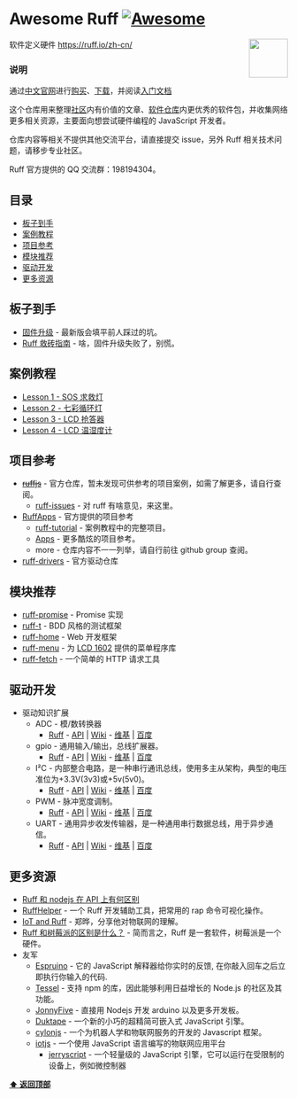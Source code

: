 # Awesome Ruff [![Awesome](https://cdn.rawgit.com/sindresorhus/awesome/d7305f38d29fed78fa85652e3a63e154dd8e8829/media/badge.svg)](https://github.com/sindresorhus/awesome)

[<img src="https://avatars2.githubusercontent.com/u/18478875?v=3&s=200" align="right" width="70">](https://ruff.io/zh-cn/)

软件定义硬件 https://ruff.io/zh-cn/

### 说明

通过[中文官网](https://ruff.io/zh-cn/)进行[购买](http://detail.koudaitong.com/show/goods?alias=35wmug7n0nrzf)、[下载](https://ruff.io/zh-cn/docs/download.html)，并阅读[入门文档](https://ruff.io/zh-cn/docs/)

这个仓库用来整理[社区](http://community.ruff.io/)内有价值的文章、[软件仓库](https://rap.ruff.io/)内更优秀的软件包，并收集网络更多相关资源，主要面向想尝试硬件编程的 JavaScript 开发者。

仓库内容等相关不提供其他交流平台，请直接提交 issue，另外 Ruff 相关技术问题，请移步专业社区。

Ruff 官方提供的 QQ 交流群：198194304。

## 目录

* [板子到手](#板子到手)
* [案例教程](#案例教程)
* [项目参考](#项目参考)
* [模块推荐](#模块推荐)
* [驱动开发](#驱动开发)
* [更多资源](#更多资源)

## 板子到手

* [固件升级](https://ruff.io/zh-cn/docs/firmware-upgrade.html) - 最新版会填平前人踩过的坑。
* [Ruff 救砖指南](http://community.ruff.io/t/ruff/303) - 啥，固件升级失败了，别慌。

## 案例教程

* [Lesson 1 - SOS 求救灯](http://community.ruff.io/t/ruff-lesson-1-sos/403)
* [Lesson 2 - 七彩循环灯](http://community.ruff.io/t/ruff-lesson-2/410)
* [Lesson 3 - LCD 抢答器](http://community.ruff.io/t/ruff-lesson-3-lcd/420)
* [Lesson 4 - LCD 温湿度计](http://community.ruff.io/t/ruff-lesson-4-lcd/451)

## 项目参考

* [~~ruffjs~~](https://github.com/ruffjs) - 官方仓库，暂未发现可供参考的项目案例，如需了解更多，请自行查阅。
  * [ruff-issues](https://github.com/ruffjs/ruff-issues/issues) - 对 ruff 有啥意见，来这里。
* [RuffApps](https://github.com/RuffApps) - 官方提供的项目参考
  * [ruff-tutorial](https://github.com/RuffApps/ruff-tutorial) - 案例教程中的完整项目。
  * [Apps](https://github.com/RuffApps/Apps) - 更多酷炫的项目参考。
  * more - 仓库内容不一一列举，请自行前往 github group 查阅。
* [ruff-drivers](https://github.com/ruff-drivers) - 官方驱动仓库

## 模块推荐

* [ruff-promise](https://github.com/vilic/ruff-promise) - Promise 实现
* [ruff-t](https://github.com/vilic/ruff-t) - BDD 风格的测试框架
* [ruff-home](https://github.com/vilic/ruff-home) - Web 开发框架
* [ruff-menu](https://github.com/vilic/ruff-menu) - 为 [LCD 1602](https://rap.ruff.io/devices/LCD1602-02) 提供的菜单程序库
* [ruff-fetch](https://github.com/vilic/ruff-fetch) - 一个简单的 HTTP 请求工具

## 驱动开发

* 驱动知识扩展
  * ADC - 模/数转换器
    * [Ruff](https://ruff.io/zh-cn/docs/adc.html) - [API](https://ruff.io/zh-cn/api/adc.html) | [Wiki](https://en.wikipedia.org/wiki/Analog-to-digital_converter) - [维基](https://zh.wikipedia.org/wiki/%E9%A1%9E%E6%AF%94%E6%95%B8%E4%BD%8D%E8%BD%89%E6%8F%9B%E5%99%A8) | [百度](http://baike.baidu.com/subview/204037/8092697.htm#viewPageContent)
  * gpio - 通用输入/输出，总线扩展器。
    * [Ruff](https://ruff.io/zh-cn/docs/gpio.html) - [API](https://ruff.io/zh-cn/api/gpio.html) | [Wiki](https://en.wikipedia.org/wiki/General-purpose_input/output) - [维基](https://zh.wikipedia.org/wiki/GPIO) | [百度](http://baike.baidu.com/link?url=rdTNDO9sHHJKV2GFSOYmO0hxnNLlT7ZHVD76uU-CplBar6l8ER02ixb6_F0Wqz6X3jdnsUXlWOg6zJdFUETgSq)
  * I²C - 内部整合电路，是一种串行通讯总线，使用多主从架构，典型的电压准位为+3.3V(3v3)或+5v(5v0)。
    * [Ruff](https://ruff.io/zh-cn/docs/i2c.html) - [API](https://ruff.io/zh-cn/api/i2c.html) | [Wiki](https://en.wikipedia.org/wiki/I%C2%B2C) - [维基](https://zh.wikipedia.org/wiki/I%C2%B2C) | [百度](http://baike.baidu.com/link?url=nQ4qTtTKtXeJ9Xe0xDnXMxGuKgbGPCIamWANIo6rueECCAOS31DDJoaJ2i7n-PNVqVuolSyUa-Zr2S0MDIpsgK)
  * PWM - 脉冲宽度调制。
    * [Ruff](https://ruff.io/zh-cn/docs/pwm.html) - [API](https://ruff.io/zh-cn/api/pwm.html) | [Wiki](https://en.wikipedia.org/wiki/Pulse-width_modulation) - [维基](https://zh.wikipedia.org/wiki/%E8%84%88%E8%A1%9D%E5%AF%AC%E5%BA%A6%E8%AA%BF%E8%AE%8A) | [百度](http://baike.baidu.com/link?url=p1rsOVGtv6fFufJlrNyrftrdLuUJggFW0qagCM1osj7LPh498aT9lhL_q4v4wPgUQym7KkHufkx-Epu9aLKoQrKy5IsNv6rAOEy2wO9KxqX_t4nwW5x3nivXLWNAnH0XhD-P4xeufS7fWdMwBbuOSK)
  * UART - 通用异步收发传输器，是一种通用串行数据总线，用于异步通信。
    * [Ruff](https://ruff.io/zh-cn/docs/uart.html) - [API](https://ruff.io/zh-cn/api/uart.html) | [Wiki](https://en.wikipedia.org/wiki/Universal_asynchronous_receiver/transmitter) - [维基](https://zh.wikipedia.org/wiki/UART) | [百度](http://baike.baidu.com/link?url=TA4wQAJrCxf_cFoUxXd_XtDEPgIbLZJvCOXzC4jt-XYomOvp6YaVbSIwZ4ocMXpLoDGgl5jskuJGlOg10hjug_)

## 更多资源

* [Ruff 和 nodejs 在 API 上有何区别](./Ruff-vs-Nodejs-of-API.md)
* [RuffHelper](https://github.com/runinspring/ruffhelper) - 一个 Ruff 开发辅助工具，把常用的 rap 命令可视化操作。
* [IoT and Ruff](https://codetimecn.com/episodes/iot) - 郑晔，分享他对物联网的理解。
* [Ruff 和树莓派的区别是什么？](https://www.zhihu.com/question/46707793) - 简而言之，Ruff 是一套软件，树莓派是一个硬件。
* 友军
  * [Espruino](http://www.espruino.com/) - 它的 JavaScript 解释器给你实时的反馈, 在你敲入回车之后立即执行你输入的代码.
  * [Tessel](https://tessel.io/) - 支持 npm 的库，因此能够利用日益增长的 Node.js 的社区及其功能。
  * [JonnyFive](http://johnny-five.io/) - 直接用 Nodejs 开发 arduino 以及更多开发板。
  * [Duktape](http://www.duktape.org/) - 一个新的小巧的超精简可嵌入式 JavaScript 引擎。
  * [cylonjs](https://cylonjs.com/) - 一个为机器人学和物联网服务的开发的 Javascript 框架。
  * [iotjs](www.iotjs.net) - 一个使用 JavaScript 语言编写的物联网应用平台
    * [jerryscript](https://github.com/Samsung/jerryscript) - 一个轻量级的 JavaScript 引擎，它可以运行在受限制的设备上，例如微控制器

**[⬆ 返回顶部](#目录)**

